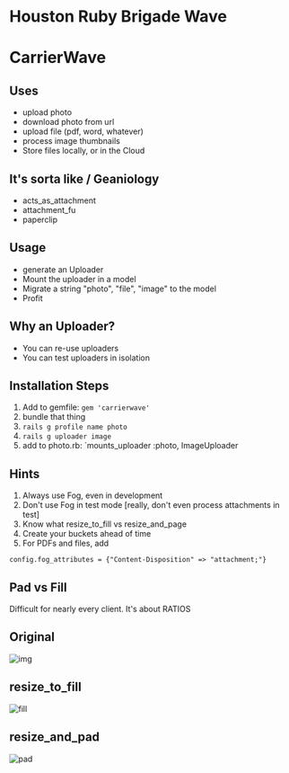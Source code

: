 Houston Ruby Brigade Wave
=========================

CarrierWave
============

Uses
-----

* upload photo
* download photo from url
* upload file (pdf, word, whatever)
* process image thumbnails
* Store files locally, or in the Cloud

It's sorta like / Geaniology
----------------------------

* acts_as_attachment
* attachment_fu
* paperclip

Usage
-----

* generate an Uploader
* Mount the uploader in a model
* Migrate a string "photo", "file", "image" to the model
* Profit

Why an Uploader?
----------------

* You can re-use uploaders
* You can test uploaders in isolation

Installation Steps
------------------

1. Add to gemfile: `gem 'carrierwave'`
2. bundle that thing
3. `rails g profile name photo`
4. `rails g uploader image`
5. add to photo.rb: `mounts_uploader :photo, ImageUploader

Hints
----

1. Always use Fog, even in development
2. Don't use Fog in test mode [really, don't even process attachments in test]
3. Know what resize_to_fill vs resize_and_page
4. Create your buckets ahead of time
5. For PDFs and files, add 

```
config.fog_attributes = {"Content-Disposition" => "attachment;"}
```

Pad vs Fill
-----------

Difficult for nearly every client. It's about RATIOS

Original
--------

![img](http://i.imgur.com/yH3MM.jpg)

resize_to_fill
--------------

![fill](http://i.imgur.com/jxG6X.jpg)

resize_and_pad
--------------

![pad](http://i.imgur.com/XE0h3.jpg)
